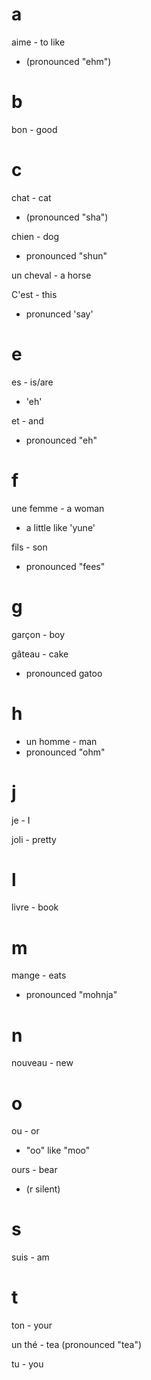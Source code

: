 # a

aime - to like
- (pronounced "ehm")

# b

bon - good

# c

chat - cat
- (pronounced "sha")

chien - dog
- pronounced "shun"

un cheval - a horse

C'est - this
- pronunced 'say'

# e

es - is/are
- 'eh'

et - and
- pronounced "eh"

# f

une femme - a woman
- a little like 'yune'

fils - son
- pronounced "fees"

# g

garçon - boy

gâteau - cake
- pronounced gatoo

# h

- un homme - man
- pronounced "ohm"

# j

je - I

joli - pretty

# l

livre - book

# m

mange - eats
- pronounced "mohnja"

# n

nouveau - new

# o

ou - or
- "oo" like "moo"

ours - bear
- (r silent)

# s

suis - am

# t

ton - your

un thé - tea
(pronounced "tea")

tu - you